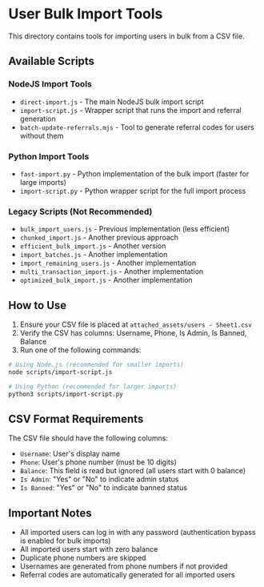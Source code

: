 # User Bulk Import Tools

This directory contains tools for importing users in bulk from a CSV file.

## Available Scripts

### NodeJS Import Tools
- `direct-import.js` - The main NodeJS bulk import script
- `import-script.js` - Wrapper script that runs the import and referral generation
- `batch-update-referrals.mjs` - Tool to generate referral codes for users without them

### Python Import Tools
- `fast-import.py` - Python implementation of the bulk import (faster for large imports)
- `import-script.py` - Python wrapper script for the full import process

### Legacy Scripts (Not Recommended)
- `bulk_import_users.js` - Previous implementation (less efficient)
- `chunked_import.js` - Another previous approach
- `efficient_bulk_import.js` - Another version
- `import_batches.js` - Another implementation
- `import_remaining_users.js` - Another implementation
- `multi_transaction_import.js` - Another implementation
- `optimized_bulk_import.js` - Another implementation

## How to Use

1. Ensure your CSV file is placed at `attached_assets/users - Sheet1.csv`
2. Verify the CSV has columns: Username, Phone, Is Admin, Is Banned, Balance
3. Run one of the following commands:

```bash
# Using Node.js (recommended for smaller imports)
node scripts/import-script.js

# Using Python (recommended for larger imports)
python3 scripts/import-script.py
```

## CSV Format Requirements

The CSV file should have the following columns:
- `Username`: User's display name
- `Phone`: User's phone number (must be 10 digits)
- `Balance`: This field is read but ignored (all users start with 0 balance)
- `Is Admin`: "Yes" or "No" to indicate admin status
- `Is Banned`: "Yes" or "No" to indicate banned status

## Important Notes

- All imported users can log in with any password (authentication bypass is enabled for bulk imports)
- All imported users start with zero balance
- Duplicate phone numbers are skipped
- Usernames are generated from phone numbers if not provided
- Referral codes are automatically generated for all imported users